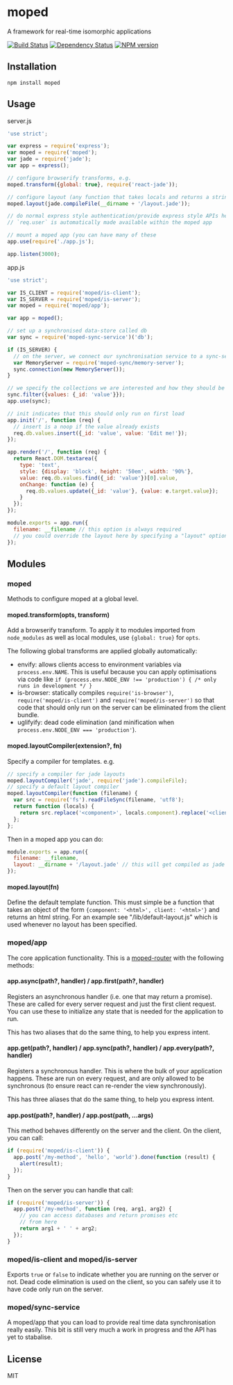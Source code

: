 # moped

A framework for real-time isomorphic applications

[![Build Status](https://img.shields.io/travis/mopedjs/moped/master.svg)](https://travis-ci.org/mopedjs/moped)
[![Dependency Status](https://img.shields.io/gemnasium/mopedjs/moped.svg)](https://gemnasium.com/mopedjs/moped)
[![NPM version](https://img.shields.io/npm/v/moped.svg)](https://www.npmjs.org/package/moped)

## Installation

    npm install moped

## Usage

server.js
```js
'use strict';

var express = require('express');
var moped = require('moped');
var jade = require('jade');
var app = express();

// configure browserify transforms, e.g.
moped.transform({global: true}, require('react-jade'));

// configure layout (any function that takes locals and returns a string will do), e.g.
moped.layout(jade.compileFile(__dirname + '/layout.jade'));

// do normal express style authentication/provide express style APIs here
// `req.user` is automatically made available within the moped app

// mount a moped app (you can have many of these
app.use(require('./app.js');

app.listen(3000);
```

app.js
```js
'use strict';

var IS_CLIENT = require('moped/is-client');
var IS_SERVER = require('moped/is-server');
var moped = require('moped/app');

var app = moped();

// set up a synchronised data-store called db
var sync = require('moped-sync-service')('db');

if (IS_SERVER) {
  // on the server, we connect our synchronisation service to a sync-server
  var MemoryServer = require('moped-sync/memory-server');
  sync.connection(new MemoryServer());
}

// we specify the collections we are interested and how they should be filtered
sync.filter({values: {_id: 'value'}});
app.use(sync);

// init indicates that this should only run on first load
app.init('/', function (req) {
  // insert is a noop if the value already exists
  req.db.values.insert({_id: 'value', value: 'Edit me!'});
});

app.render('/', function (req) {
  return React.DOM.textarea({
    type: 'text',
    style: {display: 'block', height: '50em', width: '90%'},
    value: req.db.values.find({_id: 'value'})[0].value,
    onChange: function (e) {
      req.db.values.update({_id: 'value'}, {value: e.target.value});
    }
  });
});

module.exports = app.run({
  filename: __filename // this option is always required
  // you could override the layout here by specifying a "layout" option
});
```


## Modules

### moped

Methods to configure moped at a global level.

#### moped.transform(opts, transform)

Add a browserify transform.  To apply it to modules imported from `node_modules` as well as local modules, use `{global: true}` for `opts`.

The following global transforms are applied globally automatically:

 - envify: allows clients access to environment variables via `process.env.NAME`.  This is useful because you can apply optimisations via code like `if (process.env.NODE_ENV !== 'production') { /* only runs in development */ }`
 - is-browser: statically compiles `require('is-browser')`, `require('moped/is-client')` and `require('moped/is-server')` so that code that should only run on the server can be eliminated from the client bundle.
 - uglifyify: dead code elimination (and minification when `process.env.NODE_ENV === 'production'`).

#### moped.layoutCompiler(extension?, fn)

Specify a compiler for templates.  e.g.

```js
// specify a compiler for jade layouts
moped.layoutCompiler('jade', require('jade').compileFile);
// specify a default layout compiler
moped.layoutCompiler(function (filename) {
  var src = require('fs').readFileSync(filename, 'utf8');
  return function (locals) {
    return src.replace('<component>', locals.component).replace('<client>', locals.client);
  };
};
```

Then in a moped app you can do:

```js
module.exports = app.run({
  filename: __filename,
  layout: __dirname + '/layout.jade' // this will get compiled as jade
});
```


#### moped.layout(fn)

Define the default template function.  This must simple be a function that takes an object of the form `{component: '<html>', client: '<html>'}` and returns an html string.  For an example see "/lib/default-layout.js" which is used whenever no layout has been specified.

### moped/app

The core application functionality.  This is a [moped-router](https://github.com/mopedjs/moped-router) with the following methods:

#### app.async(path?, handler) / app.first(path?, handler)

Registers an asynchronous handler (i.e. one that may return a promise). These are called for every server request and just the first client request. You can use these to initialize any state that is needed for the application to run.

This has two aliases that do the same thing, to help you express intent.

#### app.get(path?, handler) / app.sync(path?, handler) / app.every(path?, handler)

Registers a synchronous handler. This is where the bulk of your application happens. These are run on every request, and are only allowed to be synchronous (to ensure react can re-render the view synchronously).

This has three aliases that do the same thing, to help you express intent.

#### app.post(path?, handler) / app.post(path, ...args)

This method behaves differently on the server and the client.  On the client, you can call:

```js
if (require('moped/is-client')) {
  app.post('/my-method', 'hello', 'world').done(function (result) {
    alert(result);
  });
}
```

Then on the server you can handle that call:

```js
if (require('moped/is-server')) {
  app.post('/my-method', function (req, arg1, arg2) {
    // you can access databases and return promises etc
    // from here
    return arg1 + ' ' + arg2;
  });
}
```

### moped/is-client and moped/is-server

Exports `true` or `false` to indicate whether you are running on the server or not.  Dead code elimination is used on the client, so you can safely use it to have code only run on the server.

### moped/sync-service

A moped/app that you can load to provide real time data synchronisation really easily.  This bit is still very much a work in progress and the API has yet to stabalise.

## License

  MIT
